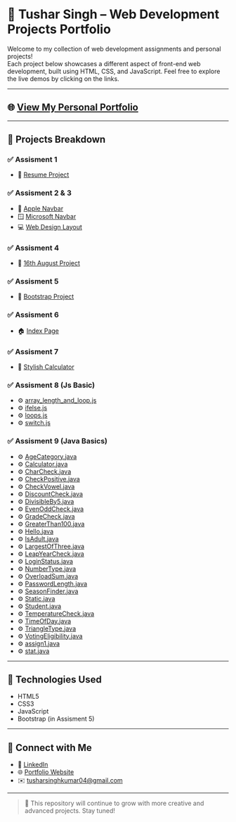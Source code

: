 # 🚀 Tushar Singh – Web Development Projects Portfolio

Welcome to my collection of web development assignments and personal projects!  
Each project below showcases a different aspect of front-end web development, built using HTML, CSS, and JavaScript. Feel free to explore the live demos by clicking on the links.

---

## 🌐 [View My Personal Portfolio](https://tusharsinghoffical.github.io/Tusharsingh/Portfolio/index.html)

---

## 📁 Projects Breakdown

### ✅ Assisment 1
- 🔗 [Resume Project](https://mrtusharsingh.github.io/GTL-Assignment/Assisment%201/resume%20project.html)

### ✅ Assisment 2 & 3
- 🍎 [Apple Navbar](https://mrtusharsingh.github.io/GTL-Assignment/Assisment%201%2C2%2C3/Apple_Navbar/apple.html)
- 🪟 [Microsoft Navbar](https://mrtusharsingh.github.io/GTL-Assignment/Assisment%201%2C2%2C3/Microsoft_Navbar/microsoft.html)
- 💻 [Web Design Layout](https://mrtusharsingh.github.io/GTL-Assignment/Assisment%201%2C2%2C3/WebDesign/webdesign.html)

### ✅ Assisment 4
- 📅 [16th August Project](https://mrtusharsingh.github.io/GTL-Assignment/Assisment/16%20aug/index.html)

### ✅ Assisment 5
- 🧩 [Bootstrap Project](https://mrtusharsingh.github.io/GTL-Assignment/Assisment%205/bootstrap.html)

### ✅ Assisment 6
- 🏠 [Index Page](https://mrtusharsingh.github.io/GTL-Assignment/Assisment%206/index.html)

### ✅ Assisment 7
- 🧮 [Stylish Calculator](https://mrtusharsingh.github.io/GTL-Assignment/Assisment%207/calci.html)

### ✅ Assisment 8 (Js Basic)
- ⚙️ [array_length_and_loop.js](https://mrtusharsingh.github.io/GTL-Assignment/Assisment%208/basic%20javascript/array_length_and_loop.js)
- ⚙️ [ifelse.js](https://mrtusharsingh.github.io/GTL-Assignment/Assisment%208/basic%20javascript/ifelse.js)
- ⚙️ [loops.js](https://mrtusharsingh.github.io/GTL-Assignment/Assisment%208/basic%20javascript/loops.js)
- ⚙️ [switch.js](https://mrtusharsingh.github.io/GTL-Assignment/Assisment%208/basic%20javascript/switch.js)

### ✅ Assisment 9 (Java Basics)
- ⚙️ [AgeCategory.java](https://mrtusharsingh.github.io/GTL-Assignment/Assisment%209/AgeCategory.java)
- ⚙️ [Calculator.java](https://mrtusharsingh.github.io/GTL-Assignment/Assisment%209/Calculator.java)
- ⚙️ [CharCheck.java](https://mrtusharsingh.github.io/GTL-Assignment/Assisment%209/CharCheck.java)
- ⚙️ [CheckPositive.java](https://mrtusharsingh.github.io/GTL-Assignment/Assisment%209/CheckPositive.java)
- ⚙️ [CheckVowel.java](https://mrtusharsingh.github.io/GTL-Assignment/Assisment%209/CheckVowel.java)
- ⚙️ [DiscountCheck.java](https://mrtusharsingh.github.io/GTL-Assignment/Assisment%209/DiscountCheck.java)
- ⚙️ [DivisibleBy5.java](https://mrtusharsingh.github.io/GTL-Assignment/Assisment%209/DivisibleBy5.java)
- ⚙️ [EvenOddCheck.java](https://mrtusharsingh.github.io/GTL-Assignment/Assisment%209/EvenOddCheck.java)
- ⚙️ [GradeCheck.java](https://mrtusharsingh.github.io/GTL-Assignment/Assisment%209/GradeCheck.java)
- ⚙️ [GreaterThan100.java](https://mrtusharsingh.github.io/GTL-Assignment/Assisment%209/GreaterThan100.java)
- ⚙️ [Hello.java](https://mrtusharsingh.github.io/GTL-Assignment/Assisment%209/Hello.java)
- ⚙️ [IsAdult.java](https://mrtusharsingh.github.io/GTL-Assignment/Assisment%209/IsAdult.java)
- ⚙️ [LargestOfThree.java](https://mrtusharsingh.github.io/GTL-Assignment/Assisment%209/LargestOfThree.java)
- ⚙️ [LeapYearCheck.java](https://mrtusharsingh.github.io/GTL-Assignment/Assisment%209/LeapYearCheck.java)
- ⚙️ [LoginStatus.java](https://mrtusharsingh.github.io/GTL-Assignment/Assisment%209/LoginStatus.java)
- ⚙️ [NumberType.java](https://mrtusharsingh.github.io/GTL-Assignment/Assisment%209/NumberType.java)
- ⚙️ [OverloadSum.java](https://mrtusharsingh.github.io/GTL-Assignment/Assisment%209/OverloadSum.java)
- ⚙️ [PasswordLength.java](https://mrtusharsingh.github.io/GTL-Assignment/Assisment%209/PasswordLength.java)
- ⚙️ [SeasonFinder.java](https://mrtusharsingh.github.io/GTL-Assignment/Assisment%209/SeasonFinder.java)
- ⚙️ [Static.java](https://mrtusharsingh.github.io/GTL-Assignment/Assisment%209/Static.java)
- ⚙️ [Student.java](https://mrtusharsingh.github.io/GTL-Assignment/Assisment%209/Student.java)
- ⚙️ [TemperatureCheck.java](https://mrtusharsingh.github.io/GTL-Assignment/Assisment%209/TemperatureCheck.java)
- ⚙️ [TimeOfDay.java](https://mrtusharsingh.github.io/GTL-Assignment/Assisment%209/TimeOfDay.java)
- ⚙️ [TriangleType.java](https://mrtusharsingh.github.io/GTL-Assignment/Assisment%209/TriangleType.java)
- ⚙️ [VotingEligibility.java](https://mrtusharsingh.github.io/GTL-Assignment/Assisment%209/VotingEligibility.java)
- ⚙️ [assign1.java](https://mrtusharsingh.github.io/GTL-Assignment/Assisment%209/assign1.java)
- ⚙️ [stat.java](https://mrtusharsingh.github.io/GTL-Assignment/Assisment%209/stat.java)

---

## 📌 Technologies Used
- HTML5
- CSS3
- JavaScript
- Bootstrap (in Assisment 5)

---

## 📧 Connect with Me

- 🔗 [LinkedIn](https://www.linkedin.com/in/tusharsingh2011/)
- 🌐 [Portfolio Website](https://tusharsinghoffical.github.io/Tusharsingh/Portfolio/index.html)
- ✉️ tusharsinghkumar04@gmail.com

---

> 🚧 This repository will continue to grow with more creative and advanced projects. Stay tuned!
